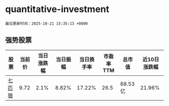 # quantitative-investment

`最后更新时间：2025-10-21 15:35:13 +0800`

## 强势股票

|股票|当前价|当日涨跌幅|当日振幅|当日换手率|市盈率TTM|总市值|近10日涨跌幅|
|----|----|----|----|----|----|----|----|
|[七匹狼](https://xueqiu.com/S/SZ002029)|9.72|2.1%|8.82%|17.22%|26.5|68.53亿|21.96%|
